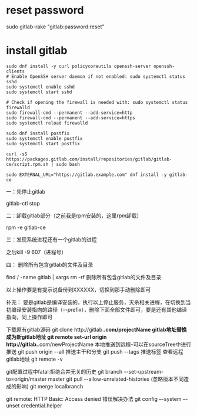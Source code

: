 # reset password
sudo gitlab-rake "gitlab:password:reset"

# install gitlab

```
sudo dnf install -y curl policycoreutils openssh-server openssh-clients
# Enable OpenSSH server daemon if not enabled: sudo systemctl status sshd
sudo systemctl enable sshd
sudo systemctl start sshd

# Check if opening the firewall is needed with: sudo systemctl status firewalld
sudo firewall-cmd --permanent --add-service=http
sudo firewall-cmd --permanent --add-service=https
sudo systemctl reload firewalld

sudo dnf install postfix
sudo systemctl enable postfix
sudo systemctl start postfix

curl -sS https://packages.gitlab.com/install/repositories/gitlab/gitlab-ce/script.rpm.sh | sudo bash

sudo EXTERNAL_URL="https://gitlab.example.com" dnf install -y gitlab-ce

```




一：先停止gitlab

gitlab-ctl stop

二：卸载gitlab部分（之前我是rpm安装的，这里rpm卸载）

rpm  -e  gitlab-ce

三：发现系统进程还有一个gitlab的进程

之后kill  -9  607（进程号）

四： 删除所有包含gitlab的文件及目录

find / -name gitlab | xargs rm -rf              删除所有包含gitlab的文件及目录


以上操作要是有提示说备份到XXXXXX，切换到那手动删除即可


补充：    要是gitlab是编译安装的，执行以上停止服务，灭杀相关进程，在切换到当初编译安装指向的路径（--prefix），删除下面全部文件即可，要是还有其他编译指向，同上操作即可


下载原有gitlab源码
git clone http://gitlab.**.com/projectName
gitlab地址替换成为新gitlab地址
git remote set-url origin http://gitlab.**.com/newProjectName
本地推送到远程-可以在sourceTree中进行推送
git push origin --all 推送主干和分支
git push --tags 推送标签
查看远程gitlab地址
git remote -v

git配置过程中fatal:拒绝合并无关的历史
git branch --set-upstream-to=origin/master master
git pull --allow-unrelated-histories    (忽略版本不同造成的影响)
git merge localbranch

git remote: HTTP Basic: Access denied 错误解决办法
git config –-system –-unset credential.helper 



